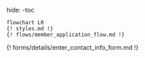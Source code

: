 hide:
    -toc

```mermaid
flowchart LR
{! styles.md !}
{! flows/member_application_flow.md !}
```
{! forms/details/enter_contact_info_form.md !}